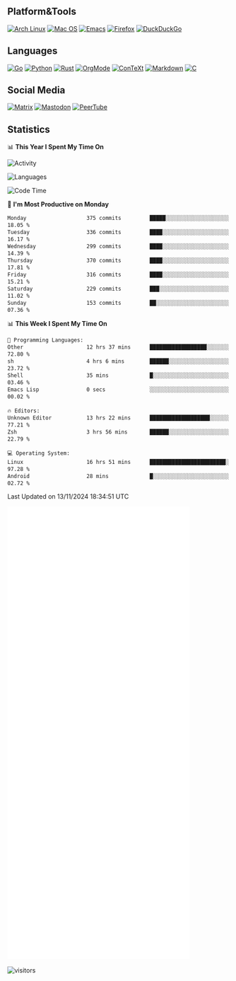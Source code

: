 ## Platform&Tools

[![Arch Linux](https://img.shields.io/badge/ArchLinux-1793D1?logo=arch-linux&logoColor=fff&style=flat-square)](https://archlinux.org/)
[![Mac OS](https://img.shields.io/badge/MacOS-000000?style=flat-square&logo=macos&logoColor=F0F0F0)](https://www.apple.com/macos/)
[![Emacs](https://img.shields.io/badge/Emacs-%237F5AB6.svg?&style=flat-square&logo=gnu-emacs&logoColor=white)](https://www.gnu.org/software/emacs/)
[![Firefox](https://img.shields.io/badge/Firefox-FF7139?style=flat-square&logo=Firefox-Browser&logoColor=white)](https://firefox.com/)
[![DuckDuckGo](https://img.shields.io/badge/DuckDuckGo-DE5833?style=flat-square&logo=DuckDuckGo&logoColor=white)](https://duckduckgo.com/)

## Languages

[![Go](https://img.shields.io/badge/Golang-%2300ADD8.svg?style=flat-square&logo=go&logoColor=white)](https://golang.org/)
[![Python](https://img.shields.io/badge/Python-3670A0?style=flat-square&logo=python&logoColor=ffdd54)](https://www.python.org/)
[![Rust](https://img.shields.io/badge/Rust-%23000000.svg?style=flat-square&logo=rust&logoColor=white)](https://www.rust-lang.org/)
[![OrgMode](https://img.shields.io/badge/OrgMode-%23000000.svg?style=flat-square&logo=org&logoColor=white)](https://orgmode.org/)
[![ConTeXt](https://img.shields.io/badge/ConTeXt-%23008080.svg?style=flat-square&logo=latex&logoColor=white)](https://contextgarden.net/)
[![Markdown](https://img.shields.io/badge/MarkDown-%23000000.svg?style=flat-square&logo=markdown&logoColor=white)](https://daringfireball.net/projects/markdown/)
[![C](https://img.shields.io/badge/C-%2300599C.svg?style=flat-square&logo=c&logoColor=white)](https://www.iso.org/standard/74528.html)

## Social Media
<!--[![Telegram](https://img.shields.io/badge/SteamedFish-2CA5E0?style=social&logo=telegram&logoColor=white)](https://t.me/SteamedFish)-->

[![Matrix](https://img.shields.io/badge/SteamedFish-2CA5E0?style=social&logo=matrix&logoColor=black)](https://matrix.to/#/@i:steamedfish.org)
[![Mastodon](https://img.shields.io/mastodon/follow/109596467238113271?domain=https%3A%2F%2Fmastodon.steamedfish.org%2F&style=social)](https://steamedfish.org/@SteamedFish)
[![PeerTube](https://img.shields.io/badge/PeerTube-23000000.svg?logo=peertube&style=social)](https://peertube.steamedfish.org/)

## Statistics


📊 **This Year I Spent My Time On** 

![Activity](https://wakatime.com/share/@SteamedFish/7529f30a-f1b7-40a4-8d09-e6d855cb7a13.png)

![Languages](https://wakatime.com/share/@SteamedFish/1c5e5366-0e9e-40d8-ac85-d630f61b69c6.svg)

<!--START_SECTION:waka-->
![Code Time](http://img.shields.io/badge/Code%20Time-4%2C113%20hrs%2052%20mins-blue)

📅 **I'm Most Productive on Monday** 

```text
Monday                   375 commits         █████░░░░░░░░░░░░░░░░░░░░   18.05 % 
Tuesday                  336 commits         ████░░░░░░░░░░░░░░░░░░░░░   16.17 % 
Wednesday                299 commits         ████░░░░░░░░░░░░░░░░░░░░░   14.39 % 
Thursday                 370 commits         ████░░░░░░░░░░░░░░░░░░░░░   17.81 % 
Friday                   316 commits         ████░░░░░░░░░░░░░░░░░░░░░   15.21 % 
Saturday                 229 commits         ███░░░░░░░░░░░░░░░░░░░░░░   11.02 % 
Sunday                   153 commits         ██░░░░░░░░░░░░░░░░░░░░░░░   07.36 % 
```


📊 **This Week I Spent My Time On** 

```text
💬 Programming Languages: 
Other                    12 hrs 37 mins      ██████████████████░░░░░░░   72.80 % 
sh                       4 hrs 6 mins        ██████░░░░░░░░░░░░░░░░░░░   23.72 % 
Shell                    35 mins             █░░░░░░░░░░░░░░░░░░░░░░░░   03.46 % 
Emacs Lisp               0 secs              ░░░░░░░░░░░░░░░░░░░░░░░░░   00.02 % 

🔥 Editors: 
Unknown Editor           13 hrs 22 mins      ███████████████████░░░░░░   77.21 % 
Zsh                      3 hrs 56 mins       ██████░░░░░░░░░░░░░░░░░░░   22.79 % 

💻 Operating System: 
Linux                    16 hrs 51 mins      ████████████████████████░   97.28 % 
Android                  28 mins             █░░░░░░░░░░░░░░░░░░░░░░░░   02.72 % 
```


 Last Updated on 13/11/2024 18:34:51 UTC
<!--END_SECTION:waka-->


![Metrics](https://github.com/SteamedFish/SteamedFish/blob/master/github-metrics.svg)


![visitors](https://visitor-badge.laobi.icu/badge?page_id=SteamedFish.SteamedFish)
